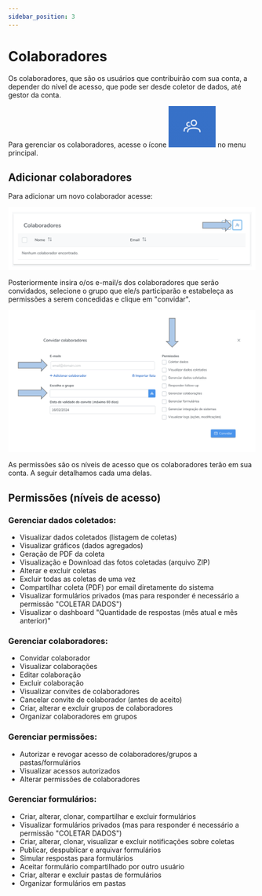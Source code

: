 ```yaml
---
sidebar_position: 3
---
```


# Colaboradores

Os colaboradores, que são os usuários que contribuirão com sua conta, a depender do nível de acesso, que pode ser desde coletor de dados, até gestor da conta. 

Para gerenciar os colaboradores, acesse o ícone ![icon-collaborators](./images/icon-collaborators.png) no menu principal.

## Adicionar colaboradores

Para adicionar um novo colaborador acesse:

![collab](./images/collab.png)

Posteriormente insira o/os e-mail/s dos colaboradores que serão convidados, selecione o grupo que ele/s participarão e estabeleça as permissões a serem concedidas e clique em "convidar".

![invitation](./images/invite-collaborators.png)

As permissões são os níveis de acesso que os colaboradores terão em sua conta. A seguir detalhamos cada uma delas. 

## Permissões (níveis de acesso)

### Gerenciar dados coletados:
  - Visualizar dados coletados (listagem de coletas)
  - Visualizar gráficos (dados agregados)
  - Geração de PDF da coleta
  - Visualização e Download das fotos coletadas (arquivo ZIP)
  - Alterar e excluir coletas
  - Excluir todas as coletas de uma vez
  - Compartilhar coleta (PDF) por email diretamente do sistema
  - Visualizar formulários privados (mas para responder é necessário a permissão "COLETAR DADOS")
  - Visualizar o dashboard "Quantidade de respostas (mês atual e mês anterior)"

### Gerenciar colaboradores:
  - Convidar colaborador
  - Visualizar colaborações
  - Editar colaboração
  - Excluir colaboração
  - Visualizar convites de colaboradores
  - Cancelar convite de colaborador (antes de aceito)
  - Criar, alterar e excluir grupos de colaboradores
  - Organizar colaboradores em grupos

### Gerenciar permissões:
  - Autorizar e revogar acesso de colaboradores/grupos a pastas/formulários
  - Visualizar acessos autorizados
  - Alterar permissões de colaboradores

### Gerenciar formulários:
  - Criar, alterar, clonar, compartilhar e excluir formulários
  - Visualizar formulários privados (mas para responder é necessário a permissão "COLETAR DADOS")
  - Criar, alterar, clonar, visualizar e excluir notificações sobre coletas
  - Publicar, despublicar e arquivar formulários
  - Simular respostas para formulários
  - Aceitar formulário compartilhado por outro usuário
  - Criar, alterar e excluir pastas de formulários
  - Organizar formulários em pastas